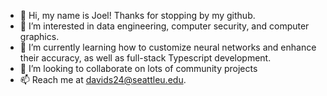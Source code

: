 - 👋 Hi, my name is Joel! Thanks for stopping by my github.
- 👀 I’m interested in data engineering, computer security, and computer graphics. 
- 🌱 I’m currently learning how to customize neural networks and enhance their accuracy, as well as full-stack Typescript development.
- 💞️ I’m looking to collaborate on lots of community projects
- 📫 Reach me at davids24@seattleu.edu. 

<!---
joeldavidson/joeldavidson is a ✨ special ✨ repository because its `README.md` (this file) appears on your GitHub profile.
You can click the Preview link to take a look at your changes.
--->
